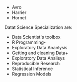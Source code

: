 * Avro
* Harrier
* Hornet

Datat Science Specialization are:

* Data Scientist's toolbox
* R Programming-
* Exploratory Data Ananlysis
* Getting and cleaning Data+
* Exploratory Data Analisys
* Reproducible Research
* Statistical Inference
* Regression Models

